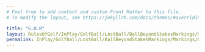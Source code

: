 ```yaml
---
# Feel free to add content and custom Front Matter to this file.
# To modify the layout, see https://jekyllrb.com/docs/themes/#overriding-theme-defaults

title: "G.U.R"
layout: RulesOfGolf/InPlay/GolfBall/LostBall/BallBeyondStakesMarkings/Markings/GUR
permalink: InPlay/GolfBall/LostBall/BallBeyondStakesMarkings/Markings/GUR.html
---
```

